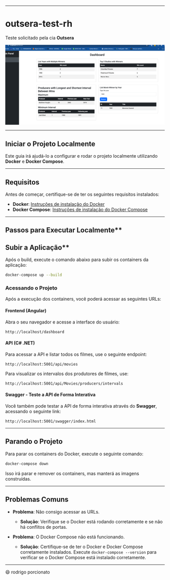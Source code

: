 
---

# **outsera-test-rh**
Teste solicitado pela cia **Outsera**

![alt text](image.png)

---

## **Iniciar o Projeto Localmente**

Este guia irá ajudá-lo a configurar e rodar o projeto localmente utilizando **Docker** e **Docker Compose**.

---

## **Requisitos**

Antes de começar, certifique-se de ter os seguintes requisitos instalados:

- **Docker**: [Instruções de instalação do Docker](https://docs.docker.com/get-docker/)
- **Docker Compose**: [Instruções de instalação do Docker Compose](https://docs.docker.com/compose/install/)

---

## Passos para Executar Localmente**


## Subir a Aplicação**

Após o build, execute o comando abaixo para subir os containers da aplicação:

```bash
docker-compose up --build
```


### Acessando o Projeto

Após a execução dos containers, você poderá acessar as seguintes URLs:

#### Frontend (Angular)

Abra o seu navegador e acesse a interface do usuário:

```
http://localhost/dashboard
```

#### API (C# .NET)

Para acessar a API e listar todos os filmes, use o seguinte endpoint:

```
http://localhost:5001/api/movies
```

Para visualizar os intervalos dos produtores de filmes, use:

```
http://localhost:5001/api/Movies/producers/intervals
```

#### Swagger - Teste a API de Forma Interativa

Você também pode testar a API de forma interativa através do **Swagger**, acessando o seguinte link:

```
http://localhost:5001/swagger/index.html
```

---

## **Parando o Projeto**

Para parar os containers do Docker, execute o seguinte comando:

```bash
docker-compose down
```

Isso irá parar e remover os containers, mas manterá as imagens construídas.

---

## **Problemas Comuns**

- **Problema**: Não consigo acessar as URLs.
  - **Solução**: Verifique se o Docker está rodando corretamente e se não há conflitos de portas.

- **Problema**: O Docker Compose não está funcionando.
  - **Solução**: Certifique-se de ter o Docker e Docker Compose corretamente instalados. Execute `docker-compose --version` para verificar se o Docker Compose está instalado corretamente.

---
😄 rodrigo porcionato
